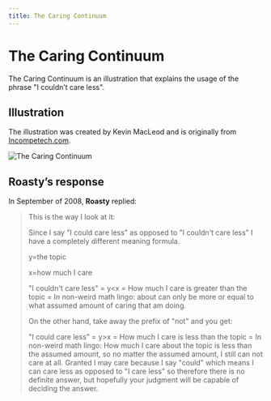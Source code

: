 ```yaml
---
title: The Caring Continuum
---
```


# The Caring Continuum

The Caring Continuum is an illustration that explains the usage of the phrase
"I couldn’t care less".

## Illustration

The illustration was created by Kevin MacLeod and is originally from
[Incompetech.com](http://incompetech.com/gallimaufry/care_less.html).

![The Caring Continuum](/media/caring_continuum.png)

## Roasty’s response

In September of 2008, **Roasty** replied:

> This is the way I look at it:
>
> Since I say "I could care less" as opposed to "I couldn't care less" I have a
> completely different meaning formula.
>
> y=the topic
>
> x=how much I care
>
> "I couldn't care less" = y&lt;x = How much I care is greater
> than the topic = In non-weird math lingo: about can only
> be more or equal to what assumed amount of caring
> that am doing.
>
> On the other hand, take away the prefix of "not" and
> you get:
>
> "I could care less" = y&gt;x = How much I care is less than
> the topic = In non-weird math lingo: How much I care about the topic is less
> than the assumed amount, so no matter the assumed amount, I still can not care
> at all. Granted I may care because I say "could" which means I can care less as
> opposed to "I care less" so therefore there is no definite answer, but
> hopefully your judgment will be capable of deciding the answer.
